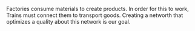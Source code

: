 
Factories consume materials to create products. In order for this to work, Trains must connect them to transport goods. Creating a networth that optimizes a quality about this network is our goal.
